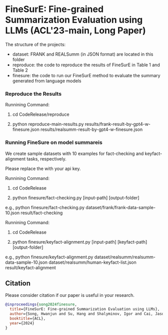 # FineSurE: Fine-grained Summarization Evaluation using LLMs (ACL'23-main, Long Paper)

The structure of the projects:
- dataset: FRANK and REALSumm (in JSON format) are located in this folder
- reproduce: the code to reproduce the results of FineSurE in Table 1 and Table 2 
- finesure: the code to run our FineSurE method to evaluate the summary generated from language models

### Reproduce the Results

Runnining Command:

1) cd CodeRelease/reproduce

2) python reproduce-main-results.py results/frank-result-by-gpt4-w-finesure.json results/realsumm-result-by-gpt4-w-finesure.json


### Running FineSure on model summareis

We create sample datasets with 10 examples for fact-checking and keyfact-alignment tasks, respectively.

Please replace the <openai api key> with your api key.

Runnining Command:
1) cd CodeRelease

2) python finesure/fact-checking.py [input-path] [output-folder]

e.g., python finesure/fact-checking.py dataset/frank/frank-data-sample-10.json result/fact-checking


Runnining Command:
1) cd CodeRelease

2) python finesure/keyfact-alignment.py [input-path] [keyfact-path] [output-folder]

e.g., python finesure/keyfact-alignment.py dataset/realsumm/realsumm-data-sample-10.json dataset/realsumm/human-keyfact-list.json result/keyfact-alignment

## Citation

Please consider citation if our paper is useful in your research.

```BibTeX
@inproceedings{song2024finesure,
  title={FineSurE: Fine-grained Summarization Evaluation using LLMs},
  author={Song, Hwanjun and Su, Hang and Shalyminov, Igor and Cai, Jason and Mansour, Saab},
  booktitle={ACL},
  year={2024}
}
```
